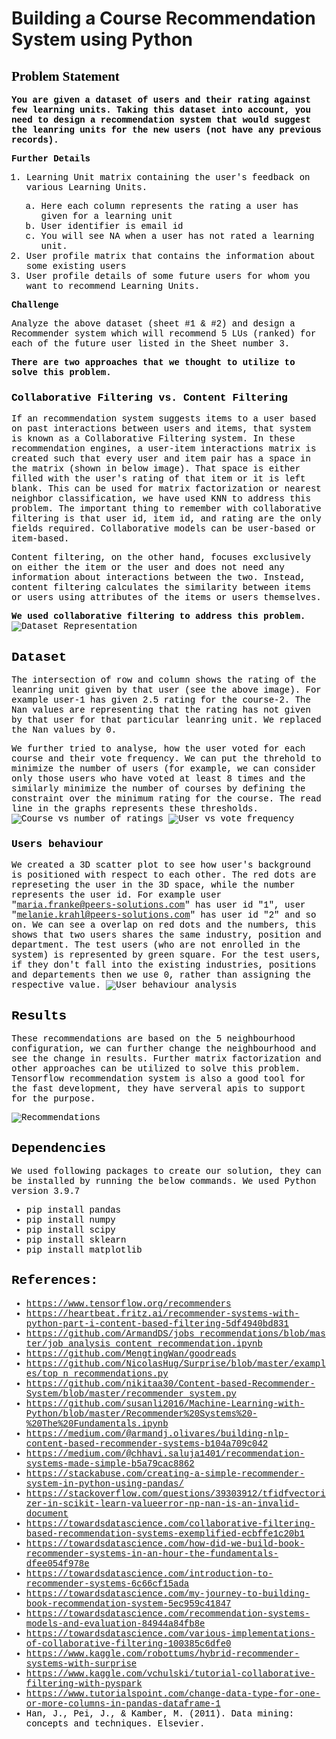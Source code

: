 # Building a Course Recommendation System using Python

<link rel="stylesheet" href="https://maxcdn.bootstrapcdn.com/bootstrap/3.3.7/css/bootstrap.min.css" integrity="sha384-BVYiiSIFeK1dGmJRAkycuHAHRg32OmUcww7on3RYdg4Va+PmSTsz/K68vbdEjh4u" crossorigin="anonymous">
<div id="BBox" class="alert alert-success">
    <h2 style="font-family:verdana;color:black;">Problem Statement</h2>
    <p style="font-family:courier;color:black;">
        <strong> You are given a dataset of users and their rating against few learning units. Taking this dataset into account, you need to design a recommendation system that would suggest the leanring units for the new users (not have any previous records).</strong>
    </p>
    <p style="font-family:courier;color:black;"><strong> Further Details </strong> </p>
    <span style="font-family:courier;color:black;">
        <ol>
          <li>Learning Unit matrix containing the user's feedback on various Learning Units.</li>
            <ol type="a">
              <li>Here each column represents the rating a user has given for a learning unit</li>
              <li>User identifier is email id</li>
              <li>You will see NA when a user has not rated a learning unit.</li>
            </ol>
          <li>User profile matrix that contains the information about some existing users</li>
          <li>User profile details of some future users for whom you want to recommend Learning Units.</li>
        </ol> 
   <p style="font-family:courier;color:black;"><strong> Challenge </strong></p>
   <span style="font-family:courier;color:black;"> Analyze the above dataset (sheet #1 & #2) and design a Recommender system which will recommend 5 LUs (ranked) for each of the future user listed in the Sheet number 3. </span>
<div>

<span> <strong> There are two approaches that we thought to utilize to solve this problem.</strong> </span>
### Collaborative Filtering vs. Content Filtering
If an recommendation system suggests items to a user based on past interactions between users and items, that system is known as a Collaborative Filtering system. In these recommendation engines, a user-item interactions matrix is created such that every user and item pair has a space in the matrix (shown in below image). That space is either filled with the user's rating of that item or it is left blank. This can be used for matrix factorization or nearest neighbor classification, we have used KNN to address this problem. The important thing to remember with collaborative filtering is that user id, item id, and rating are the only fields required. Collaborative models can be user-based or item-based.

Content filtering, on the other hand, focuses exclusively on either the item or the user and does not need any information about interactions between the two. Instead, content filtering calculates the similarity between items or users using attributes of the items or users themselves.
    
<span> <strong> We used collaborative filtering to address this problem.</strong> </span>
![Dataset Representation](images/dataset.png)
## Dataset
The intersection of row and column shows the rating of the leanring unit given by that user (see the above image). For example user-1 has given 2.5 rating for the course-2. The Nan values are representing that the rating has not given by that user for that particular leanring unit. We replaced the Nan values by 0. 
    
We further tried to analyse, how the user voted for each course and their vote frequency. We can put the threhold to minimize the number of users (for example, we can consider only those users who have voted at least 8 times and the similarly minimize the number of courses by defining the constraint over the minimum rating for the course. The read line in the graphs represents these thresholds.
![Course vs number of ratings](images/course_vs_votes.png)
![User vs vote frequency](images/users_vote_frequency.png)

### Users behaviour
We created a 3D scatter plot to see how user's background is positioned with respect to each other. The red dots are represeting the user in the 3D space, while the number represents the user id. For example user "maria.franke@peers-solutions.com" has user id "1", user "melanie.krahl@peers-solutions.com" has user id "2" and so on.
We can see a overlap on red dots and the numbers, this shows that two users shares the same industry, position and department.
The test users (who are not enrolled in the system) is represented by green square.
For the test users, if they don't fall into the existing industries, positions and departements then we use 0, rather than assigning the respective value.
![User behaviour analysis](images/user_behaviour.png)
    
## Results
These recommendations are based on the 5 neighbourhood configuration, we can further change the neighbourhood and see the change in results. Further matrix factorization and other approaches can be utilized to solve this problem. Tensorflow recommendation system is also a good tool for the fast development, they have serveral apis to support for the purpose.
    
![Recommendations](images/recommendations.png)

## Dependencies
We used following packages to create our solution, they can be installed by running the below commands. We used Python version 3.9.7
* pip install pandas
* pip install numpy
* pip install scipy
* pip install sklearn
* pip install matplotlib

## References:
* https://www.tensorflow.org/recommenders
* https://heartbeat.fritz.ai/recommender-systems-with-python-part-i-content-based-filtering-5df4940bd831
* https://github.com/ArmandDS/jobs_recommendations/blob/master/job_analysis_content_recommendation.ipynb
* https://github.com/MengtingWan/goodreads
* https://github.com/NicolasHug/Surprise/blob/master/examples/top_n_recommendations.py
* https://github.com/nikitaa30/Content-based-Recommender-System/blob/master/recommender_system.py
* https://github.com/susanli2016/Machine-Learning-with-Python/blob/master/Recommender%20Systems%20-%20The%20Fundamentals.ipynb
* https://medium.com/@armandj.olivares/building-nlp-content-based-recommender-systems-b104a709c042
* https://medium.com/@chhavi.saluja1401/recommendation-systems-made-simple-b5a79cac8862
* https://stackabuse.com/creating-a-simple-recommender-system-in-python-using-pandas/
* https://stackoverflow.com/questions/39303912/tfidfvectorizer-in-scikit-learn-valueerror-np-nan-is-an-invalid-document
* https://towardsdatascience.com/collaborative-filtering-based-recommendation-systems-exemplified-ecbffe1c20b1
* https://towardsdatascience.com/how-did-we-build-book-recommender-systems-in-an-hour-the-fundamentals-dfee054f978e
* https://towardsdatascience.com/introduction-to-recommender-systems-6c66cf15ada
* https://towardsdatascience.com/my-journey-to-building-book-recommendation-system-5ec959c41847
* https://towardsdatascience.com/recommendation-systems-models-and-evaluation-84944a84fb8e
* https://towardsdatascience.com/various-implementations-of-collaborative-filtering-100385c6dfe0
* https://www.kaggle.com/robottums/hybrid-recommender-systems-with-surprise
* https://www.kaggle.com/vchulski/tutorial-collaborative-filtering-with-pyspark
* https://www.tutorialspoint.com/change-data-type-for-one-or-more-columns-in-pandas-dataframe-1
* Han, J., Pei, J., & Kamber, M. (2011). Data mining: concepts and techniques. Elsevier.
